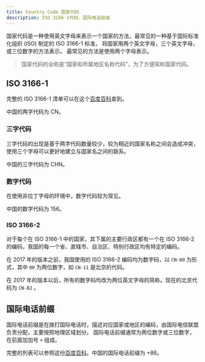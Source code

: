 ```yaml
---
title: Country Code 国家代码
description: ISO 3166-1代码、国际电话前缀
---
```


国家代码是一种使用英文字母来表示一个国家的方法，最常见的一种基于国际标准化组织 (ISO) 制定的 ISO 3166-1 标准，
将国家用两个英文字母，三个英文字母，或三位数字的方法表示。
最常见的方法是使用两个字母表示。

> 国家代码的全称是“国家和所属地区名称代码”，为了方便简称国家代码。

## ISO 3166-1

完整的 ISO 3166-1 清单可以在这个[百度百科](https://baike.baidu.com/item/ISO%203166-1/5269555)查到。

中国的两字代码为 CN。

### 三字代码

三字代码的出现是基于两字代码数量较少，较为相近的国家名称之间会造成冲突，使用三个字母可以更好地建立与国家名之间的联系。

中国的三字代码为 CHN。

### 数字代码

在使用非拉丁字母的环境中，数字代码较为常见。

中国的数字代码为 156。

### ISO 3166-2

对于每个在 ISO 3166-1 中的国家，其下属的主要行政区都有一个在 ISO 3166-2 的编码，我国的每一个省、直辖市、自治区、特别行政区均有特定的编码。

在 2017 年的版本之前，我国使用的 ISO 3166-2 编码均为数字码，以 `CN-00` 为形式，其中 `00` 为两位数字，如 `CN-11` 是北京的代码。

在 2017 年的版本以后，所有的数字码均改为两位英文字母的简称。现在的北京代码为 `CN-BJ` 。

## 国际电话前缀

国际电话前缀是在拨打国际电话时，描述对应国家或地区的编码，由国际电信联盟负责分配，主要按照地理区域划分。
国际电话前缀通常为两位数字或三位数字，在前面加加号 `+` 组成。

完整的列表可以参照这份[百度百科](https://baike.baidu.com/item/%E5%9B%BD%E9%99%85%E9%95%BF%E9%80%94%E7%94%B5%E8%AF%9D%E5%8C%BA%E5%8F%B7%E8%A1%A8/12803495)。中国的国际电话前缀为 +86。
